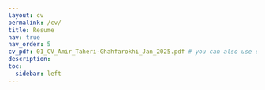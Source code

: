 ```yaml
---
layout: cv
permalink: /cv/
title: Resume
nav: true
nav_order: 5
cv_pdf: 01_CV_Amir_Taheri-Ghahfarokhi_Jan_2025.pdf # you can also use external links here
description: 
toc:
  sidebar: left
---
```

